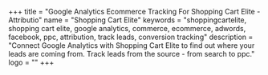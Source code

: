 +++
title = "Google Analytics Ecommerce Tracking For Shopping Cart Elite - Attributio"
name = "Shopping Cart Elite"
keywords = "shoppingcartelite, shopping cart elite, google analytics, commerce, ecommerce, adwords, facebook, ppc, attribution, track leads, conversion tracking"
description = "Connect Google Analytics with Shopping Cart Elite to find out where your leads are coming from. Track leads from the source - from search to ppc."
logo = ""
+++

